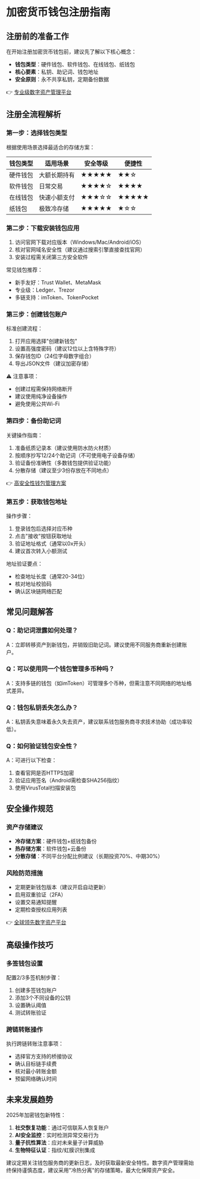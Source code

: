# 加密货币钱包注册指南

## 注册前的准备工作
在开始注册加密货币钱包前，建议先了解以下核心概念：
- **钱包类型**：硬件钱包、软件钱包、在线钱包、纸钱包
- **核心要素**：私钥、助记词、钱包地址
- **安全原则**：永不共享私钥，定期备份数据

👉 [专业级数字资产管理平台](https://bit.ly/okx_welcome)

## 注册全流程解析

### 第一步：选择钱包类型
根据使用场景选择最适合的存储方案：

| 钱包类型   | 适用场景                | 安全等级 | 便捷性 |
|------------|-------------------------|----------|--------|
| 硬件钱包   | 大额长期持有            | ★★★★★   | ★★☆    |
| 软件钱包   | 日常交易                | ★★★★☆   | ★★★★   |
| 在线钱包   | 快速小额支付            | ★★★☆☆   | ★★★★★ |
| 纸钱包     | 极致冷存储              | ★★★★★   | ★☆☆    |

### 第二步：下载安装钱包应用
1. 访问官网下载对应版本（Windows/Mac/Android/iOS）
2. 核对官网域名安全性（建议通过搜索引擎直接查找官网）
3. 安装过程需关闭第三方安全软件

常见钱包推荐：
- 新手友好：Trust Wallet、MetaMask
- 专业级：Ledger、Trezor
- 多链支持：imToken、TokenPocket

### 第三步：创建钱包账户
标准创建流程：
1. 打开应用选择"创建新钱包"
2. 设置高强度密码（建议12位以上含特殊字符）
3. 保存钱包ID（24位字母数字组合）
4. 导出JSON文件（建议加密存储）

⚠️ 注意事项：
- 创建过程需保持网络断开
- 建议使用纯净设备操作
- 避免使用公共Wi-Fi

### 第四步：备份助记词
关键操作指南：
1. 准备纸质记录本（建议使用防水防火材质）
2. 按顺序抄写12/24个助记词（不可使用电子设备存储）
3. 验证备份准确性（多数钱包提供验证功能）
4. 分散存储（建议至少3份存放在不同地点）

👉 [高安全性钱包管理方案](https://bit.ly/okx_welcome)

### 第五步：获取钱包地址
操作步骤：
1. 登录钱包后选择对应币种
2. 点击"接收"按钮获取地址
3. 验证地址格式（通常以0x开头）
4. 建议首次转入小额测试

地址验证要点：
- 检查地址长度（通常20-34位）
- 核对地址校验码
- 确认区块链网络匹配

## 常见问题解答

### Q：助记词泄露如何处理？
A：立即转移资产到新钱包，并销毁旧助记词。建议使用不同服务商重新创建账户。

### Q：可以使用同一个钱包管理多币种吗？
A：支持多链的钱包（如imToken）可管理多个币种，但需注意不同网络的地址格式差异。

### Q：钱包私钥丢失怎么办？
A：私钥丢失意味着永久失去资产，建议联系钱包服务商寻求技术协助（成功率较低）。

### Q：如何验证钱包安全性？
A：可进行以下检查：
1. 查看官网是否HTTPS加密
2. 验证应用签名（Android需检查SHA256指纹）
3. 使用VirusTotal扫描安装包

## 安全操作规范

### 资产存储建议
- **冷存储方案**：硬件钱包+纸钱包备份
- **热存储方案**：软件钱包+云备份
- **分散存储**：不同平台分配比例建议（长期投资70%、中期30%）

### 风险防范措施
- 定期更新钱包版本（建议开启自动更新）
- 启用双重验证（2FA）
- 设置交易通知提醒
- 定期检查授权应用列表

👉 [全球领先数字资产平台](https://bit.ly/okx_welcome)

## 高级操作技巧

### 多签钱包设置
配置2/3多签机制步骤：
1. 创建多签钱包账户
2. 添加3个不同设备的公钥
3. 设置确认阈值
4. 测试转账验证

### 跨链转账操作
执行跨链转账注意事项：
- 选择官方支持的桥接协议
- 确认目标链手续费
- 核对最小转账金额
- 预留网络确认时间

## 未来发展趋势

2025年加密钱包新特性：
1. **社交恢复功能**：通过可信联系人恢复账户
2. **AI安全监控**：实时检测异常交易行为
3. **量子抗性算法**：应对未来量子计算威胁
4. **生物特征认证**：指纹/虹膜识别集成

建议定期关注钱包服务商的更新日志，及时获取最新安全特性。数字资产管理需始终保持谨慎态度，建议采用"冷热分离"的存储策略，最大化保障资产安全。